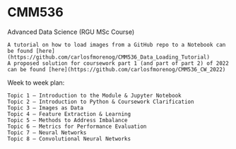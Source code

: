 # CMM536

Advanced Data Science (RGU MSc Course)

    A tutorial on how to load images from a GitHub repo to a Notebook can be found [here](https://github.com/carlosfmorenog/CMM536_Data_Loading_Tutorial)
    A proposed solution for coursework part 1 (and part of part 2) of 2022 can be found [here](https://github.com/carlosfmorenog/CMM536_CW_2022)

Week to week plan:

    Topic 1 – Introduction to the Module & Jupyter Notebook
    Topic 2 – Introduction to Python & Coursework Clarification
    Topic 3 – Images as Data
    Topic 4 – Feature Extraction & Learning
    Topic 5 – Methods to Address Imbalance
    Topic 6 – Metrics for Performance Evaluation
    Topic 7 – Neural Networks
    Topic 8 – Convolutional Neural Networks
